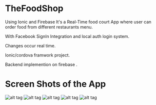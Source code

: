 # TheFoodShop

Using Ionic and Firebase It's a Real-Time food court App where user can order food from different restaurants menu.

With Facebook SignIn Integration and local auth login system.

Changes occur real time.

Ionic/cordova framwork project.

Backend implemention on firebase .

# Screen Shots of the App

![alt tag](https://raw.githubusercontent.com/mjunaidsalaat/TheFoodShop/master/screens/splash.jpg)
![alt tag](https://raw.githubusercontent.com/mjunaidsalaat/TheFoodShop/master/screens/login.jpg)
![alt tag](https://raw.githubusercontent.com/mjunaidsalaat/TheFoodShop/master/screens/main.jpg)
![alt tag](https://raw.githubusercontent.com/mjunaidsalaat/TheFoodShop/master/screens/main2.jpg)
![alt tag](https://raw.githubusercontent.com/mjunaidsalaat/TheFoodShop/master/screens/last%20checkout.jpg)
